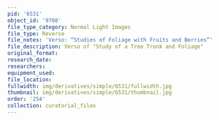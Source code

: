 ```yaml
---
pid: '6531'
object_id: '9708'
file_type_category: Normal Light Images
file_type: Reverse
file_notes: 'Verso: “Studies of Foliage with Fruits and Berries”'
file_description: Verso of "Study of a Tree Trunk and Foliage"
original_format:
research_date:
researchers:
equipment_used:
file_location:
fullwidth: img/derivatives/simple/6531/fullwidth.jpg
thumbnail: img/derivatives/simple/6531/thumbnail.jpg
order: '254'
collection: curatorial_files
---
```

